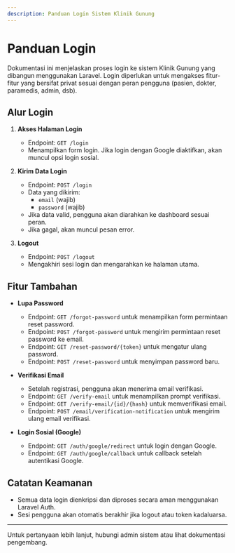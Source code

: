 ```yaml
---
description: Panduan Login Sistem Klinik Gunung
---
```


# Panduan Login

Dokumentasi ini menjelaskan proses login ke sistem Klinik Gunung yang dibangun menggunakan Laravel. Login diperlukan untuk mengakses fitur-fitur yang bersifat privat sesuai dengan peran pengguna (pasien, dokter, paramedis, admin, dsb).

## Alur Login

1. **Akses Halaman Login**
   - Endpoint: `GET /login`
   - Menampilkan form login. Jika login dengan Google diaktifkan, akan muncul opsi login sosial.

2. **Kirim Data Login**
   - Endpoint: `POST /login`
   - Data yang dikirim:
     - `email` (wajib)
     - `password` (wajib)
   - Jika data valid, pengguna akan diarahkan ke dashboard sesuai peran.
   - Jika gagal, akan muncul pesan error.

3. **Logout**
   - Endpoint: `POST /logout`
   - Mengakhiri sesi login dan mengarahkan ke halaman utama.

## Fitur Tambahan

- **Lupa Password**
  - Endpoint: `GET /forgot-password` untuk menampilkan form permintaan reset password.
  - Endpoint: `POST /forgot-password` untuk mengirim permintaan reset password ke email.
  - Endpoint: `GET /reset-password/{token}` untuk mengatur ulang password.
  - Endpoint: `POST /reset-password` untuk menyimpan password baru.

- **Verifikasi Email**
  - Setelah registrasi, pengguna akan menerima email verifikasi.
  - Endpoint: `GET /verify-email` untuk menampilkan prompt verifikasi.
  - Endpoint: `GET /verify-email/{id}/{hash}` untuk memverifikasi email.
  - Endpoint: `POST /email/verification-notification` untuk mengirim ulang email verifikasi.

- **Login Sosial (Google)**
  - Endpoint: `GET /auth/google/redirect` untuk login dengan Google.
  - Endpoint: `GET /auth/google/callback` untuk callback setelah autentikasi Google.

## Catatan Keamanan
- Semua data login dienkripsi dan diproses secara aman menggunakan Laravel Auth.
- Sesi pengguna akan otomatis berakhir jika logout atau token kadaluarsa.

---

Untuk pertanyaan lebih lanjut, hubungi admin sistem atau lihat dokumentasi pengembang.



